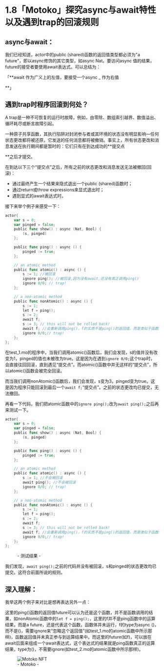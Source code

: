 # 1.8「Motoko」探究async与await特性以及遇到trap的回滚规则

## async与await：

我们已经知道，actor中的public (shared)函数的返回值类型都必须为"a future"，即以async修饰的其它类型，如async Nat。要访问async 值的结果，future的接受者要使用await表达式。可以总结为：

「**<span class="sigijh_hlt">await&nbsp;作为广义上的左值，要接受一个async&nbsp;_ 作为右值</span>

**」

## 遇到trap时程序回滚到何处？

A trap是一种不可恢复的运行时故障，例如，由零除、数组索引越界、数值溢出、循环耗尽或断言故障引起。

一种原子共享函数，其执行陷阱对封闭参与者或其环境的状态没有明显影响—任何状态更改都将被还原，它发送的任何消息都将被撤销。事实上，所有状态更改和消息发送在执行期间都是暂时的：它们只有在到达成功的**<span class="sigijh_hlt">提交点</span>

**之后才提交。

在到达以下三个“提交点”之后，所有之前的状态更改和消息发送无法被撤回(回滚)：

- 通过最终产生一个结果来隐式退出一个public (shared)函数时；
- 通过return或throw expressions来显式退出时；
- 遇到显式的await表达式时。

接下来举个例子来感受一下：

```go
actor{
    var s = 0; 
    var pinged = false; 
    public func show() : async (Nat, Bool) {
        (s, pinged)
    };

    public func ping() : async () { 
        pinged := true; 
    }; 

    // an atomic method 
    public func atomic() : async () { 
        s := 1; //被回滚
        ignore ping(); //被回滚,因为没有await,还没有真正调用ping()
        ignore 0/0; // trap! 
    };

    // a non-atomic method 
    public func nonAtomic() : async () { 
        s := 1; 
        let f = ping(); 
        s := 2; 
        await f; 
        s := 3; // this will not be rolled back! 
        await f; //会重新调用ping()，f的实质不是ping()的返回值，而是类似于函数的调用接口
        ignore 0/0;// trap! 
    }; 
};
```

在test\_1.mo的程序中，当我们调用atomic()函数后，我们会发现，s的值并没有改变为1，pinged的值也未被改为true。这是因为在遇到`ignore 0/0;`这个trap时，会直接往回回滚，直到遇见“提交点”。而atomic()函数中并无这样的“提交点”，所以atomic()函数会被完全回滚。

而当我们调用nonAtomic()函数后，我们会发现，s变为3，pinged变为true。这是因为程序只能回滚到最后一个`await f;`“提交点”。之前的状态更改均已提交，无法撤回。

再看一下代码，我们把atomic函数中的`ignore ping();`改为`await ping();`之后再来测试一下。

```go
actor{
    var s = 0; 
    var pinged = false; 
    public func show() : async (Nat, Bool) {
        (s, pinged)
    };

    public func ping() : async () { 
        pinged := true; 
    }; 

    // an atomic method 
    public func atomic() : async () { 
        s := 1; //不会被回滚
        await ping(); //不会被回滚
        ignore 0/0; // trap! 
    };

    // a non-atomic method 
    public func nonAtomic() : async () { 
        s := 1; 
        let f = ping(); 
        s := 2; 
        await f; 
        s := 3; // this will not be rolled back! 
        await f; //会重新调用ping()，f的实质不是ping()的返回值，而是类似于函数的调用接口
        ignore 0/0;// trap! 
    }; 
};
```

<figure class="wp-block-image size-large"><img src="https://qiuyedx.com/wp-content/uploads/2021/11/截屏2021-11-04-下午7.09.28-1024x725.png" alt="" class="wp-image-683"><figcaption>- 测试结果 -</figcaption></figure>

我们发现，`await ping();`之前的代码并没有被回滚，s和pinged的状态更改均已提交。这符合前面所说的规则。

## 深入理解：

我举这两个例子来对比是想再表达另外一点：

这里的ping()函数的返回值future可以认为还是这个函数，并不是函数调用的结果，如nonAtomic函数中的`let f = ping();`，这里的f并不是ping函数中的运算结果，而是a future，还是代表这个函数，函数体并未运行，f的type为async ()，而不是()，需要ignore来“忽略这个返回值”(如test\_1.mo的atomic函数中所示那样)，函数返回值并未真正参与到运算结果中。而这里的future(如f)，可以放在await后面来组成一个await表达式，这个表达式的结果就是ping函数真正的运算结果，type为()，不需要ignore(如test\_2.mo的atomic函数中所示那样)。

<figure class="wp-block-image size-large"><img src="https://qiuyedx.com/wp-content/uploads/2021/11/Motoko-NFT.svg" alt="Motoko NFT" class="wp-image-703"><figcaption>- Motoko -</figcaption></figure>
